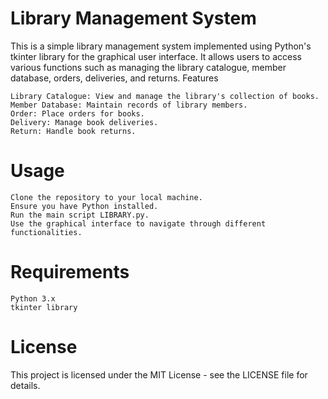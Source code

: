 # Library Management System

This is a simple library management system implemented using Python's tkinter library for the graphical user interface. It allows users to access various functions such as managing the library catalogue, member database, orders, deliveries, and returns.
Features

    Library Catalogue: View and manage the library's collection of books.
    Member Database: Maintain records of library members.
    Order: Place orders for books.
    Delivery: Manage book deliveries.
    Return: Handle book returns.

# Usage

    Clone the repository to your local machine.
    Ensure you have Python installed.
    Run the main script LIBRARY.py.
    Use the graphical interface to navigate through different functionalities.

# Requirements

    Python 3.x
    tkinter library
    
# License

This project is licensed under the MIT License - see the LICENSE file for details.
